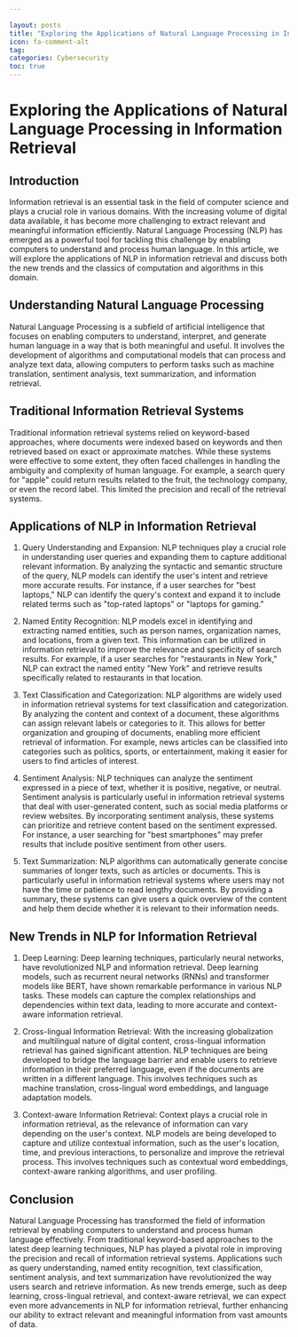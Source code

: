 ```yaml
---

layout: posts
title: "Exploring the Applications of Natural Language Processing in Information Retrieval"
icon: fa-comment-alt
tag:      
categories: Cybersecurity
toc: true
---
```




# Exploring the Applications of Natural Language Processing in Information Retrieval

## Introduction

Information retrieval is an essential task in the field of computer science and plays a crucial role in various domains. With the increasing volume of digital data available, it has become more challenging to extract relevant and meaningful information efficiently. Natural Language Processing (NLP) has emerged as a powerful tool for tackling this challenge by enabling computers to understand and process human language. In this article, we will explore the applications of NLP in information retrieval and discuss both the new trends and the classics of computation and algorithms in this domain.

## Understanding Natural Language Processing

Natural Language Processing is a subfield of artificial intelligence that focuses on enabling computers to understand, interpret, and generate human language in a way that is both meaningful and useful. It involves the development of algorithms and computational models that can process and analyze text data, allowing computers to perform tasks such as machine translation, sentiment analysis, text summarization, and information retrieval.

## Traditional Information Retrieval Systems

Traditional information retrieval systems relied on keyword-based approaches, where documents were indexed based on keywords and then retrieved based on exact or approximate matches. While these systems were effective to some extent, they often faced challenges in handling the ambiguity and complexity of human language. For example, a search query for "apple" could return results related to the fruit, the technology company, or even the record label. This limited the precision and recall of the retrieval systems.

## Applications of NLP in Information Retrieval

1. Query Understanding and Expansion: NLP techniques play a crucial role in understanding user queries and expanding them to capture additional relevant information. By analyzing the syntactic and semantic structure of the query, NLP models can identify the user's intent and retrieve more accurate results. For instance, if a user searches for "best laptops," NLP can identify the query's context and expand it to include related terms such as "top-rated laptops" or "laptops for gaming."

2. Named Entity Recognition: NLP models excel in identifying and extracting named entities, such as person names, organization names, and locations, from a given text. This information can be utilized in information retrieval to improve the relevance and specificity of search results. For example, if a user searches for "restaurants in New York," NLP can extract the named entity "New York" and retrieve results specifically related to restaurants in that location.

3. Text Classification and Categorization: NLP algorithms are widely used in information retrieval systems for text classification and categorization. By analyzing the content and context of a document, these algorithms can assign relevant labels or categories to it. This allows for better organization and grouping of documents, enabling more efficient retrieval of information. For example, news articles can be classified into categories such as politics, sports, or entertainment, making it easier for users to find articles of interest.

4. Sentiment Analysis: NLP techniques can analyze the sentiment expressed in a piece of text, whether it is positive, negative, or neutral. Sentiment analysis is particularly useful in information retrieval systems that deal with user-generated content, such as social media platforms or review websites. By incorporating sentiment analysis, these systems can prioritize and retrieve content based on the sentiment expressed. For instance, a user searching for "best smartphones" may prefer results that include positive sentiment from other users.

5. Text Summarization: NLP algorithms can automatically generate concise summaries of longer texts, such as articles or documents. This is particularly useful in information retrieval systems where users may not have the time or patience to read lengthy documents. By providing a summary, these systems can give users a quick overview of the content and help them decide whether it is relevant to their information needs.

## New Trends in NLP for Information Retrieval

1. Deep Learning: Deep learning techniques, particularly neural networks, have revolutionized NLP and information retrieval. Deep learning models, such as recurrent neural networks (RNNs) and transformer models like BERT, have shown remarkable performance in various NLP tasks. These models can capture the complex relationships and dependencies within text data, leading to more accurate and context-aware information retrieval.

2. Cross-lingual Information Retrieval: With the increasing globalization and multilingual nature of digital content, cross-lingual information retrieval has gained significant attention. NLP techniques are being developed to bridge the language barrier and enable users to retrieve information in their preferred language, even if the documents are written in a different language. This involves techniques such as machine translation, cross-lingual word embeddings, and language adaptation models.

3. Context-aware Information Retrieval: Context plays a crucial role in information retrieval, as the relevance of information can vary depending on the user's context. NLP models are being developed to capture and utilize contextual information, such as the user's location, time, and previous interactions, to personalize and improve the retrieval process. This involves techniques such as contextual word embeddings, context-aware ranking algorithms, and user profiling.

## Conclusion

Natural Language Processing has transformed the field of information retrieval by enabling computers to understand and process human language effectively. From traditional keyword-based approaches to the latest deep learning techniques, NLP has played a pivotal role in improving the precision and recall of information retrieval systems. Applications such as query understanding, named entity recognition, text classification, sentiment analysis, and text summarization have revolutionized the way users search and retrieve information. As new trends emerge, such as deep learning, cross-lingual retrieval, and context-aware retrieval, we can expect even more advancements in NLP for information retrieval, further enhancing our ability to extract relevant and meaningful information from vast amounts of data.
